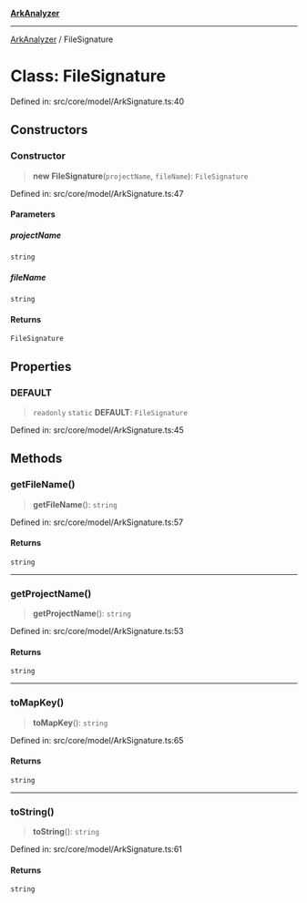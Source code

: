 [**ArkAnalyzer**](../README.md)

***

[ArkAnalyzer](../globals.md) / FileSignature

# Class: FileSignature

Defined in: src/core/model/ArkSignature.ts:40

## Constructors

### Constructor

> **new FileSignature**(`projectName`, `fileName`): `FileSignature`

Defined in: src/core/model/ArkSignature.ts:47

#### Parameters

##### projectName

`string`

##### fileName

`string`

#### Returns

`FileSignature`

## Properties

### DEFAULT

> `readonly` `static` **DEFAULT**: `FileSignature`

Defined in: src/core/model/ArkSignature.ts:45

## Methods

### getFileName()

> **getFileName**(): `string`

Defined in: src/core/model/ArkSignature.ts:57

#### Returns

`string`

***

### getProjectName()

> **getProjectName**(): `string`

Defined in: src/core/model/ArkSignature.ts:53

#### Returns

`string`

***

### toMapKey()

> **toMapKey**(): `string`

Defined in: src/core/model/ArkSignature.ts:65

#### Returns

`string`

***

### toString()

> **toString**(): `string`

Defined in: src/core/model/ArkSignature.ts:61

#### Returns

`string`
